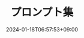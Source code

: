 ---
weight: 60
title: "プロンプト集"
description: "生成AIを使いこなす"
icon: "Nature_People"
date: "2024-01-18T06:57:53+09:00"
lastmod: "2024-01-18T06:57:53+09:00"
draft: false
toc: true
---